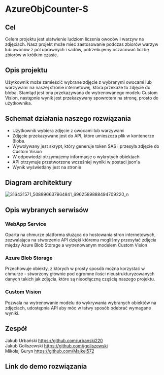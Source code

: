 # AzureObjCounter-S
## Cel
Celem projektu jest ułatwienie ludziom liczenia owoców i warzyw na zdjęciach. Nasz projekt może mieć zastosowanie podczas zbiorów warzyw lub owoców z pól uprawnych i sadów, potrzebujemy oszacować liczbę zbiorów w krótkim czasie.
## Opis projektu
Użytkownik może zamieścić wybrane zdjęcie z wybranymi owocami lub warzywami na naszej stronie internetowej, która przekaże to zdjęcie do bloba. Stamtąd jest ona przekazywana do wytrenowanego modelu Custom Vision, następnie wynik jest przekazywany spowrotem na stronę, prosto do użytkownika.
## Schemat działania naszego rozwiązania
- Użytkownik wybiera zdjęcie z owocami lub warzywami
- Zdjęcie przekazywane jest do API, które umieszcza plik w kontenerze Bloba.
- Wywoływany jest skrypt, który generuje token SAS i przesyła zdjęcie do Custom Vision
- W odpowiedzi otrzymujemy informacje o wykrytych obiektach
- API otrzymuje przetworzone wcześniej wyniki w postaci json'a
- Wynik wyświetlany jest na stronie
## Diagram architektury
![316431571_508896637964841_6962589888494709220_n](https://user-images.githubusercontent.com/73585472/204158222-f5066195-ce66-4457-a8c2-8f614bc4851e.png)

## Opis wybranych serwisów
### WebApp Service 
Oparta na chmurze platforma służąca do hostowania stron internetowych, zezwalająca na stworzenie API dzięki któremu mogliśmy przesyłać zdjęcia między Azure Blob Storage a wytrenowanym modelem Custom Vision
### Azure Blob Storage 
Przechowuje obiekty, z których w prosty sposób można korzystać w chmurze - stworzony głównie pod ogromne ilości nieustrukturyzowanych danych takich jak zdjęcia, które są nieodłączną częścią naszego projektu.
### Custom Vision 
Pozwala na wytrenowanie modelu do wykrywania wybranych obiektów na zdjęciach, udostępnia API aby móc w łatwy sposób odebrać wymagane wyniki.

## Zespół
Jakub Urbański https://github.com/urbanski220<br />
Jakub Goliszewski https://github.com/jgoliszewski<br />
Mikołaj Guryn https://github.com/Majkel572<br />

## Link do demo rozwiązania
